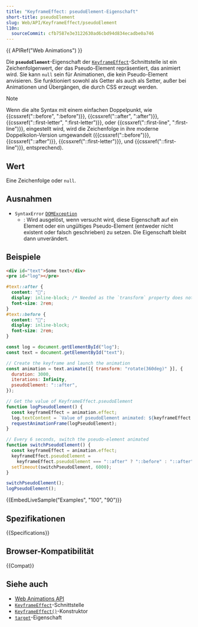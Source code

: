 ```yaml
---
title: "KeyframeEffect: pseudoElement-Eigenschaft"
short-title: pseudoElement
slug: Web/API/KeyframeEffect/pseudoElement
l10n:
  sourceCommit: cfb7587e3e3122630ad6cbd94d834ecadbe0a746
---
```


{{ APIRef("Web Animations") }}

Die **`pseudoElement`**-Eigenschaft der [`KeyframeEffect`](/de/docs/Web/API/KeyframeEffect)-Schnittstelle ist ein Zeichenfolgenwert, der das Pseudo-Element repräsentiert, das animiert wird. Sie kann `null` sein für Animationen, die kein Pseudo-Element anvisieren. Sie funktioniert sowohl als Getter als auch als Setter, außer bei Animationen und Übergängen, die durch CSS erzeugt werden.

> [!NOTE]
> Wenn die alte Syntax mit einem einfachen Doppelpunkt, wie {{cssxref("::before", ":before")}}, {{cssxref("::after", ":after")}}, {{cssxref("::first-letter", ":first-letter")}}, oder {{cssxref("::first-line", ":first-line")}}, eingestellt wird, wird die Zeichenfolge in ihre moderne Doppelkolon-Version umgewandelt ({{cssxref("::before")}}, {{cssxref("::after")}}, {{cssxref("::first-letter")}}, und {{cssxref("::first-line")}}, entsprechend).

## Wert

Eine Zeichenfolge oder `null`.

## Ausnahmen

- `SyntaxError` [`DOMException`](/de/docs/Web/API/DOMException)
  - : Wird ausgelöst, wenn versucht wird, diese Eigenschaft auf ein Element oder ein ungültiges Pseudo-Element (entweder nicht existent oder falsch geschrieben) zu setzen. Die Eigenschaft bleibt dann unverändert.

## Beispiele

```html
<div id="text">Some text</div>
<pre id="log"></pre>
```

```css
#text::after {
  content: "👹";
  display: inline-block; /* Needed as the `transform` property does not apply to inline elements */
  font-size: 2rem;
}
#text::before {
  content: "🤠";
  display: inline-block;
  font-size: 2rem;
}
```

```js
const log = document.getElementById("log");
const text = document.getElementById("text");

// Create the keyframe and launch the animation
const animation = text.animate([{ transform: "rotate(360deg)" }], {
  duration: 3000,
  iterations: Infinity,
  pseudoElement: "::after",
});

// Get the value of KeyframeEffect.pseudoElement
function logPseudoElement() {
  const keyframeEffect = animation.effect;
  log.textContent = `Value of pseudoElement animated: ${keyframeEffect.pseudoElement}`;
  requestAnimationFrame(logPseudoElement);
}

// Every 6 seconds, switch the pseudo-element animated
function switchPseudoElement() {
  const keyframeEffect = animation.effect;
  keyframeEffect.pseudoElement =
    keyframeEffect.pseudoElement === "::after" ? "::before" : "::after";
  setTimeout(switchPseudoElement, 6000);
}

switchPseudoElement();
logPseudoElement();
```

{{EmbedLiveSample("Examples", "100", "90")}}

## Spezifikationen

{{Specifications}}

## Browser-Kompatibilität

{{Compat}}

## Siehe auch

- [Web Animations API](/de/docs/Web/API/Web_Animations_API)
- [`KeyframeEffect`](/de/docs/Web/API/KeyframeEffect)-Schnittstelle
- [`KeyframeEffect()`](/de/docs/Web/API/KeyframeEffect/KeyframeEffect)-Konstruktor
- [`target`](/de/docs/Web/API/KeyframeEffect/target)-Eigenschaft
